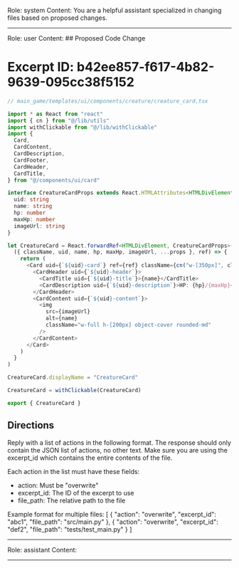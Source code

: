 Role: system
Content: You are a helpful assistant specialized in changing files based on proposed changes.
__________________
Role: user
Content: ## Proposed Code Change
# Excerpt ID: b42ee857-f617-4b82-9639-095cc38f5152
```typescript
// main_game/templates/ui/components/creature/creature_card.tsx

import * as React from "react"
import { cn } from "@/lib/utils"
import withClickable from "@/lib/withClickable"
import {
  Card,
  CardContent,
  CardDescription,
  CardFooter,
  CardHeader,
  CardTitle,
} from "@/components/ui/card"

interface CreatureCardProps extends React.HTMLAttributes<HTMLDivElement> {
  uid: string
  name: string
  hp: number
  maxHp: number
  imageUrl: string
}

let CreatureCard = React.forwardRef<HTMLDivElement, CreatureCardProps>(
  ({ className, uid, name, hp, maxHp, imageUrl, ...props }, ref) => {
    return (
      <Card uid={`${uid}-card`} ref={ref} className={cn("w-[350px]", className)} {...props}>
        <CardHeader uid={`${uid}-header`}>
          <CardTitle uid={`${uid}-title`}>{name}</CardTitle>
          <CardDescription uid={`${uid}-description`}>HP: {hp}/{maxHp}</CardDescription>
        </CardHeader>
        <CardContent uid={`${uid}-content`}>
          <img
            src={imageUrl}
            alt={name}
            className="w-full h-[200px] object-cover rounded-md"
          />
        </CardContent>
      </Card>
    )
  }
)

CreatureCard.displayName = "CreatureCard"

CreatureCard = withClickable(CreatureCard)

export { CreatureCard }
```

## Directions
Reply with a list of actions in the following format. The response should only contain the JSON list of actions, no other text.
Make sure you are using the excerpt_id which contains the entire contents of the file.

Each action in the list must have these fields:
- action: Must be "overwrite"
- excerpt_id: The ID of the excerpt to use
- file_path: The relative path to the file

Example format for multiple files:
[
    {
        "action": "overwrite",
        "excerpt_id": "abc1",
        "file_path": "src/main.py"
    },
    {
        "action": "overwrite",
        "excerpt_id": "def2",
        "file_path": "tests/test_main.py"
    }
]
__________________
Role: assistant
Content: 
__________________
